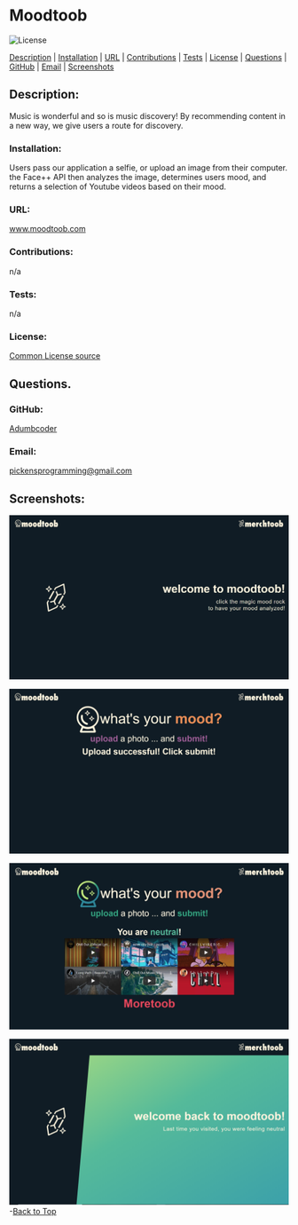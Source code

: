  
  # Moodtoob 

  ![License](https://img.shields.io/static/v1?label=License&message=none&color=green)


  
  [Description](#description) |
    [Installation](#installation) |
    [URL](#url) |
    [Contributions](#contributions) |
    [Tests](#tests) |
    [License](#license) |
    [Questions](#questions) |
    [GitHub](#github) |
    [Email](#email) |
    [Screenshots](#screenshots)
    
  ## Description:
  Music is wonderful and so is music discovery! By recommending content in a new way, we give users a route for discovery.

  ### Installation:
  Users pass our application a selfie, or upload an image from their computer. the Face++ API then analyzes the image, determines users mood, and returns a selection of Youtube videos based on their mood.

  ### URL:
  www.moodtoob.com

  ### Contributions:
  n/a

  ### Tests:
  n/a

  ### License:

  [Common License source](https://opensource.org/licenses)
  ## Questions.
  ### GitHub:
  [Adumbcoder](https://adumbcoder.github.io/PersonalProfile/)

  ### Email:
  pickensprogramming@gmail.com



## Screenshots:
![Screenshot of landing page](./screenshots/1_firstVisit.png)

![Screenshot of submission prompt](./screenshots/2_Upload.png)

![Screenshot of successful submission](./screenshots/3_Success.jpg)

![Screenshot of complete request](./screenshots/4_Return.png)
  -[Back to Top](#)
